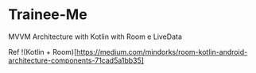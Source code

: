 # Trainee-Me
 MVVM Architecture with Kotlin with Room e LiveData

Ref
!(Kotlin + Room)[https://medium.com/mindorks/room-kotlin-android-architecture-components-71cad5a1bb35]
